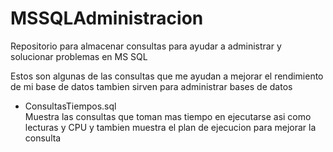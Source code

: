 # MSSQLAdministracion
Repositorio para almacenar consultas para ayudar a administrar y solucionar problemas en MS SQL

Estos son algunas de las consultas que me ayudan a mejorar el rendimiento de mi base de datos 
tambien sirven para administrar bases de datos

- ConsultasTiempos.sql  
  Muestra las consultas que toman mas tiempo en ejecutarse asi como lecturas y CPU y tambien muestra el plan de ejecucion para mejorar la consulta

